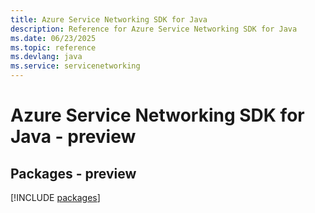 ```yaml
---
title: Azure Service Networking SDK for Java
description: Reference for Azure Service Networking SDK for Java
ms.date: 06/23/2025
ms.topic: reference
ms.devlang: java
ms.service: servicenetworking
---
```

# Azure Service Networking SDK for Java - preview
## Packages - preview
[!INCLUDE [packages](service-networking-index.md)]